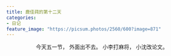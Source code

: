 ```yaml
---
title: 鹿佳莼的第十二天
categories:
- 日记
feature_image: "https://picsum.photos/2560/600?image=871"
---
```


<center>
今天五一节，
外面出不去。
小李打麻将，
小沈改论文。
</center>



